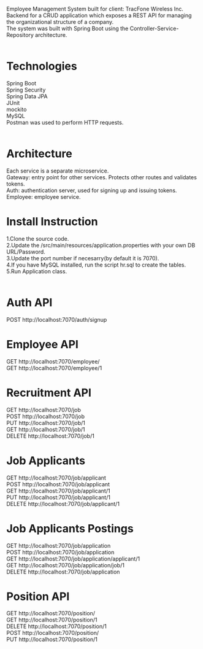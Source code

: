 Employee Management System built for client: TracFone Wireless Inc. <br>
Backend for a CRUD application which exposes a REST API for managing the organizational structure of a company. <br>
The system was built with Spring Boot using the Controller-Service-Repository architecture. <br>
<br>
# Technologies <br>
Spring Boot <br>
Spring Security <br>
Spring Data JPA <br>
JUnit <br>
mockito <br>
MySQL <br>
Postman was used to perform HTTP requests. <br>
<br>
# Architecture <br>
Each service is a separate microservice. <br>
Gateway: entry point for other services. Protects other routes and validates tokens. <br>
Auth: authentication server, used for signing up and issuing tokens. <br>
Employee: employee service. <br>

# Install Instruction<br>
1.Clone the source code.<br>
2.Update the /src/main/resources/application.properties with your own DB URL/Password.<br>
3.Update the port number if necesarry(by default it is 7070). <br>
4.If you have MySQL installed, run the script hr.sql to create the tables.<br>
5.Run Application class.<br>
<br>
# Auth API
POST http://localhost:7070/auth/signup <br>

# Employee API
GET http://localhost:7070/employee/ <br>
GET http://localhost:7070/employee/1 <br>

# Recruitment API
GET http://localhost:7070/job <br>
POST http://localhost:7070/job <br>
PUT http://localhost:7070/job/1 <br>
GET http://localhost:7070/job/1 <br>
DELETE http://localhost:7070/job/1 <br>

# Job Applicants
GET http://localhost:7070/job/applicant <br>
POST http://localhost:7070/job/applicant <br>
GET http://localhost:7070/job/applicant/1 <br>
PUT http://localhost:7070/job/applicant/1 <br>
DELETE http://localhost:7070/job/applicant/1 <br>

# Job Applicants Postings
GET http://localhost:7070/job/application <br>
POST http://localhost:7070/job/application <br>
GET http://localhost:7070/job/application/applicant/1 <br>
GET http://localhost:7070/job/application/job/1 <br>
DELETE http://localhost:7070/job/application <br>

# Position API
GET http://localhost:7070/position/ <br>
GET http://localhost:7070/position/1 <br>
DELETE http://localhost:7070/position/1 <br>
POST http://localhost:7070/position/ <br>
PUT http://localhost:7070/position/1 <br>




